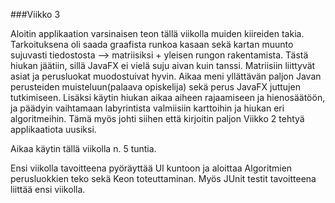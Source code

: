 ###Viikko 3

Aloitin applikaation varsinaisen teon tällä viikolla muiden kiireiden takia.
Tarkoituksena oli saada graafista runkoa kasaan sekä kartan muunto sujuvasti tiedostosta --> matriisiksi + yleisen rungon rakentamista.
Tästä hiukan jäätiin, sillä JavaFX ei vielä suju aivan kuin tanssi. Matriisiin liittyvät asiat ja perusluokat muodostuivat hyvin.
Aikaa meni yllättävän paljon Javan perusteiden muisteluun(palaava opiskelija) sekä perus JavaFX juttujen tutkimiseen. 
Lisäksi käytin hiukan aikaa aiheen rajaamiseen ja hienosäätöön, ja päädyin vaihtamaan labyrintista valmiisiin karttoihin ja hiukan 
eri algoritmeihin. Tämä myös johti siihen että kirjoitin paljon Viikko 2 tehtyä applikaatiota uusiksi.

Aikaa käytin tällä viikolla n. 5 tuntia.

Ensi viikolla tavoitteena pyöräyttää UI kuntoon ja aloittaa Algoritmien perusluokkien teko sekä Keon toteuttaminan.
Myös JUnit testit tavoitteena liittää ensi viikolla.
